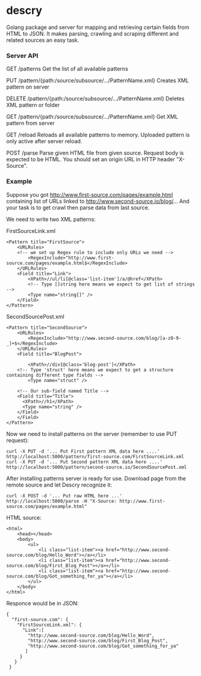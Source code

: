 # descry
Golang package and server for mapping and retrieving certain fields from HTML to JSON. 
It makes parsing, crawling and scraping different and related sources an easy task.

### Server API ###

GET /patterns
Get the list of all available patterns

PUT /pattern/{path:/source/subsource/.../PatternName.xml}
Creates XML pattern on server

DELETE /pattern/{path:/source/subsource/.../PatternName.xml}
Deletes XML pattern or folder

GET /pattern/{path:/source/subsource/.../PatternName.xml}
Get XML pattern from server

GET /reload
Reloads all available patterns to memory. Uploaded pattern is only active after server reload.

POST /parse
Parse given HTML file from given source.
Request body is expected to be HTML.
You should set an origin URL in HTTP header "X-Source".

### Example ###

Suppose you got http://www.first-source.com/pages/example.html containing list of URLs 
linked to http://www.second-source.io/blog/... And your task is to get crawl then parse data from last source.

We need to write two XML patterns:

FirstSourceLink.xml
```
<Pattern title="FirstSource">
	<URLRules>
    <!-- we set up Regex rule to include only URLs we need -->
		<RegexInclude>^http://www.first-source.com/pages/example.html$</RegexInclude>
	</URLRules>
	<Field title="Link">
		<XPath>//ul/li[@class='list-item']/a/@href</XPath>
		<!-- Type []string here means we expect to get list of strings -->
    	<Type name="string[]" />
	</Field>
</Pattern>
```
SecondSourcePost.xml
```
<Pattern title="SecondSource">
	<URLRules>
		<RegexInclude>^http://www.second-source.com/blog/[a-z0-9-_]+$</RegexInclude>
	</URLRules>
	<Field title="BlogPost">
  
		<XPath>//div[@class='blog-post']</XPath>
    <!-- Type 'struct' here means we expect to get a structure containing different type fields -->
		<Type name="struct" />
    
    <!-- Our sub-field named Title -->
    <Field title="Title">
      <XPath>//h1</XPath>
      <Type name="string" />
    </Field>
	</Field>
</Pattern>
```

Now we need to install patterns on the server (remember to use PUT request):

```
curl -X PUT -d '... Put First pattern XML data here ....' http://localhost:5000/pattern/first-source.com/FirstSourceLink.xml
curl -X PUT -d '... Put Second pattern XML data here ....' http://localhost:5000/pattern/second-source.io/SecondSourcePost.xml
```
After installing patterns server is ready for use. Download page from the remote source and let Descry recognize it:

```
curl -X POST -d '... Put raw HTML here ...'  http://localhost:5000/parse -H "X-Source: http://www.first-source.com/pages/example.html"
```
HTML source:

```
<html>
	<head></head>
	<body>
		<ul>
			<li class="list-item"><a href="http://www.second-source.com/blog/Hello_Word"></a></li>
			<li class="list-item"><a href="http://www.second-source.com/blog/First_Blog_Post"></a></li>
			<li class="list-item"><a href="http://www.second-source.com/blog/Got_something_for_ya"></a></li>
		</ul>
	</body>
</html>
```

Responce would be in JSON:
```
{
  "first-source.com": {
    "FirstSourceLink.xml": {
      "Link":[
        "http://www.second-source.com/blog/Hello_Word",
        "http://www.second-source.com/blog/First_Blog_Post",
        "http://www.second-source.com/blog/Got_something_for_ya"
       ]
     }
   }
 }
